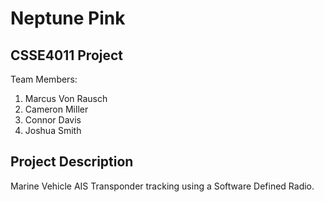# Neptune Pink

## CSSE4011 Project    
Team Members:  
1. Marcus Von Rausch
2. Cameron Miller
3. Connor Davis
4. Joshua Smith

## Project Description
Marine Vehicle AIS Transponder tracking using a Software Defined Radio. 
